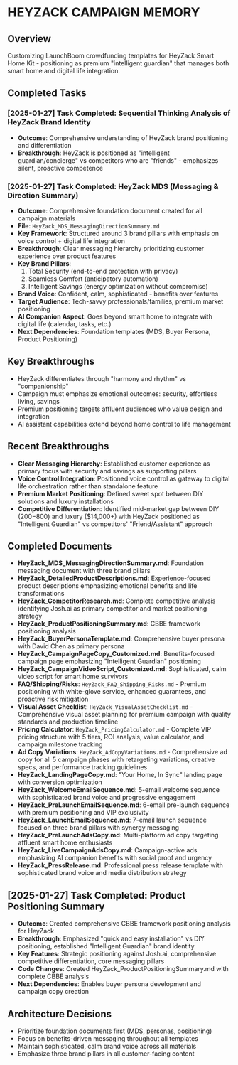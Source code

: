 # HEYZACK CAMPAIGN MEMORY

## Overview
Customizing LaunchBoom crowdfunding templates for HeyZack Smart Home Kit - positioning as premium "intelligent guardian" that manages both smart home and digital life integration.

## Completed Tasks

### [2025-01-27] Task Completed: Sequential Thinking Analysis of HeyZack Brand Identity
- **Outcome**: Comprehensive understanding of HeyZack brand positioning and differentiation
- **Breakthrough**: HeyZack is positioned as "intelligent guardian/concierge" vs competitors who are "friends" - emphasizes silent, proactive competence

### [2025-01-27] Task Completed: HeyZack MDS (Messaging & Direction Summary)
- **Outcome**: Comprehensive foundation document created for all campaign materials
- **File**: `HeyZack_MDS_MessagingDirectionSummary.md`
- **Key Framework**: Structured around 3 brand pillars with emphasis on voice control + digital life integration
- **Breakthrough**: Clear messaging hierarchy prioritizing customer experience over product features
- **Key Brand Pillars**: 
  1. Total Security (end-to-end protection with privacy)
  2. Seamless Comfort (anticipatory automation)
  3. Intelligent Savings (energy optimization without compromise)
- **Brand Voice**: Confident, calm, sophisticated - benefits over features
- **Target Audience**: Tech-savvy professionals/families, premium market positioning
- **AI Companion Aspect**: Goes beyond smart home to integrate with digital life (calendar, tasks, etc.)
- **Next Dependencies**: Foundation templates (MDS, Buyer Persona, Product Positioning)

## Key Breakthroughs
- HeyZack differentiates through "harmony and rhythm" vs "companionship"
- Campaign must emphasize emotional outcomes: security, effortless living, savings
- Premium positioning targets affluent audiences who value design and integration
- AI assistant capabilities extend beyond home control to life management

## Recent Breakthroughs
- **Clear Messaging Hierarchy**: Established customer experience as primary focus with security and savings as supporting pillars
- **Voice Control Integration**: Positioned voice control as gateway to digital life orchestration rather than standalone feature
- **Premium Market Positioning**: Defined sweet spot between DIY solutions and luxury installations
- **Competitive Differentiation**: Identified mid-market gap between DIY ($200-$800) and luxury ($14,000+) with HeyZack positioned as "Intelligent Guardian" vs competitors' "Friend/Assistant" approach

## Completed Documents
- **HeyZack_MDS_MessagingDirectionSummary.md**: Foundation messaging document with three brand pillars
- **HeyZack_DetailedProductDescriptions.md**: Experience-focused product descriptions emphasizing emotional benefits and life transformations
- **HeyZack_CompetitorResearch.md**: Complete competitive analysis identifying Josh.ai as primary competitor and market positioning strategy
- **HeyZack_ProductPositioningSummary.md**: CBBE framework positioning analysis
- **HeyZack_BuyerPersonaTemplate.md**: Comprehensive buyer persona with David Chen as primary persona
- **HeyZack_CampaignPageCopy_Customized.md**: Benefits-focused campaign page emphasizing "Intelligent Guardian" positioning
- **HeyZack_CampaignVideoScript_Customized.md**: Sophisticated, calm video script for smart home survivors
- **FAQ/Shipping/Risks**: `HeyZack_FAQ_Shipping_Risks.md` - Premium positioning with white-glove service, enhanced guarantees, and proactive risk mitigation
- **Visual Asset Checklist**: `HeyZack_VisualAssetChecklist.md` - Comprehensive visual asset planning for premium campaign with quality standards and production timeline
- **Pricing Calculator**: `HeyZack_PricingCalculator.md` - Complete VIP pricing structure with 5 tiers, ROI analysis, value calculator, and campaign milestone tracking
- **Ad Copy Variations**: `HeyZack_AdCopyVariations.md` - Comprehensive ad copy for all 5 campaign phases with retargeting variations, creative specs, and performance tracking guidelines
- **HeyZack_LandingPageCopy.md**: "Your Home, In Sync" landing page with conversion optimization
- **HeyZack_WelcomeEmailSequence.md**: 5-email welcome sequence with sophisticated brand voice and progressive engagement
- **HeyZack_PreLaunchEmailSequence.md**: 6-email pre-launch sequence with premium positioning and VIP exclusivity
- **HeyZack_LaunchEmailSequence.md**: 7-email launch sequence focused on three brand pillars with synergy messaging
- **HeyZack_PreLaunchAdsCopy.md**: Multi-platform ad copy targeting affluent smart home enthusiasts
- **HeyZack_LiveCampaignAdsCopy.md**: Campaign-active ads emphasizing AI companion benefits with social proof and urgency
- **HeyZack_PressRelease.md**: Professional press release template with sophisticated brand voice and media distribution strategy

## [2025-01-27] Task Completed: Product Positioning Summary
- **Outcome**: Created comprehensive CBBE framework positioning analysis for HeyZack
- **Breakthrough**: Emphasized "quick and easy installation" vs DIY positioning, established "Intelligent Guardian" brand identity
- **Key Features**: Strategic positioning against Josh.ai, comprehensive competitive differentiation, core messaging pillars
- **Code Changes**: Created HeyZack_ProductPositioningSummary.md with complete CBBE analysis
- **Next Dependencies**: Enables buyer persona development and campaign copy creation

## Architecture Decisions
- Prioritize foundation documents first (MDS, personas, positioning)
- Focus on benefits-driven messaging throughout all templates
- Maintain sophisticated, calm brand voice across all materials
- Emphasize three brand pillars in all customer-facing content